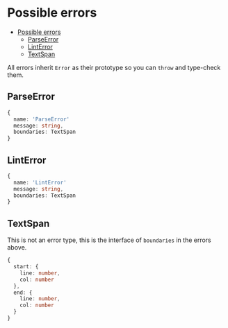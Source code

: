 # Possible errors

<!-- TOC -->

- [Possible errors](#possible-errors)
  - [ParseError](#parseerror)
  - [LintError](#linterror)
  - [TextSpan](#textspan)

<!-- /TOC -->

All errors inherit `Error` as their prototype so you can `throw` and type-check them.

## ParseError

```TypeScript
{
  name: 'ParseError'
  message: string,
  boundaries: TextSpan
}
```

## LintError

```TypeScript
{
  name: 'LintError'
  message: string,
  boundaries: TextSpan
}
```

## TextSpan

This is not an error type, this is the interface of `boundaries` in the errors above.

```TypeScript
{
  start: {
    line: number,
    col: number
  },
  end: {
    line: number,
    col: number
  }
}
```
